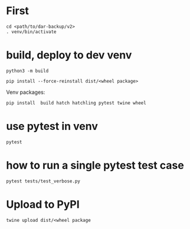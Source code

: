 

# First
````
cd <path/to/dar-backup/v2>
. venv/bin/activate
````


# build, deploy to dev venv

````
python3 -m build

pip install --force-reinstall dist/<wheel package> 

````
Venv packages:
````
pip install  build hatch hatchling pytest twine wheel
````



# use pytest in venv
````
pytest

````


# how to run a single pytest test case
````
pytest tests/test_verbose.py
````




# Upload to PyPI
````
twine upload dist/<wheel package
````

